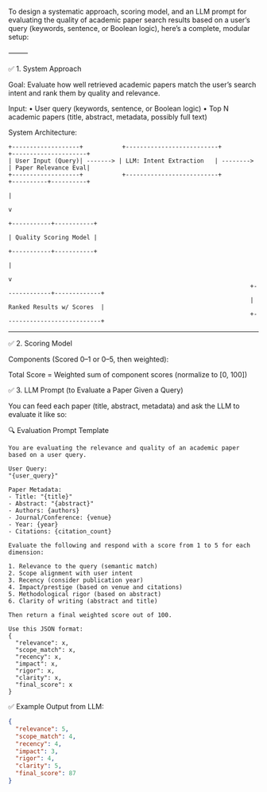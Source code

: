 

To design a systematic approach, scoring model, and an LLM prompt for evaluating the quality of academic paper search results based on a user’s query (keywords, sentence, or Boolean logic), here’s a complete, modular setup:

⸻


✅ 1. System Approach

Goal: Evaluate how well retrieved academic papers match the user’s search intent and rank them by quality and relevance.

Input:
	•	User query (keywords, sentence, or Boolean logic)
	•	Top N academic papers (title, abstract, metadata, possibly full text)
    



System Architecture:

```plaintext
+-------------------+           +--------------------------+           +---------------------+
| User Input (Query)| -------> | LLM: Intent Extraction   | --------> | Paper Relevance Eval|
+-------------------+           +--------------------------+           +----------+----------+
                                                                                  |
                                                                                  v
                                                                      +-----------+-----------+
                                                                      | Quality Scoring Model |
                                                                      +-----------+-----------+
                                                                                  |
                                                                                  v
                                                                    +-------------+-------------+
                                                                    | Ranked Results w/ Scores  |
                                                                    +---------------------------+

```


---

✅ 2. Scoring Model

Components (Scored 0–1 or 0–5, then weighted):




Total Score = Weighted sum of component scores (normalize to [0, 100])



✅ 3. LLM Prompt (to Evaluate a Paper Given a Query)

You can feed each paper (title, abstract, metadata) and ask the LLM to evaluate it like so:

🔍 Evaluation Prompt Template

```text
You are evaluating the relevance and quality of an academic paper based on a user query.

User Query:
"{user_query}"

Paper Metadata:
- Title: "{title}"
- Abstract: "{abstract}"
- Authors: {authors}
- Journal/Conference: {venue}
- Year: {year}
- Citations: {citation_count}

Evaluate the following and respond with a score from 1 to 5 for each dimension:

1. Relevance to the query (semantic match)
2. Scope alignment with user intent
3. Recency (consider publication year)
4. Impact/prestige (based on venue and citations)
5. Methodological rigor (based on abstract)
6. Clarity of writing (abstract and title)

Then return a final weighted score out of 100.

Use this JSON format:
{
  "relevance": x,
  "scope_match": x,
  "recency": x,
  "impact": x,
  "rigor": x,
  "clarity": x,
  "final_score": x
}
```


✅ Example Output from LLM:

```json
{
  "relevance": 5,
  "scope_match": 4,
  "recency": 4,
  "impact": 3,
  "rigor": 4,
  "clarity": 5,
  "final_score": 87
}
```




